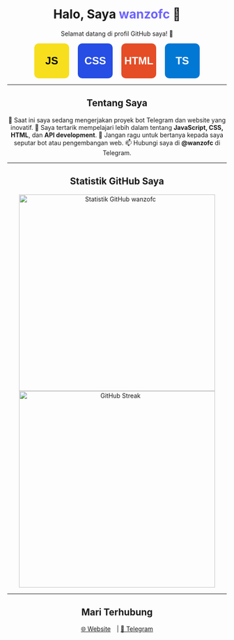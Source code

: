 <h1 align="center">Halo, Saya <span style="color: #6c63ff;">wanzofc</span> 👋</h1>

<p align="center">Selamat datang di profil GitHub saya! 🚀</p>

<div align="center" style="display: flex; justify-content: center; gap: 20px;">
  <div style="width: 80px; height: 80px; background: #f7df1e; border-radius: 10px; display: flex; justify-content: center; align-items: center; font-size: 24px; font-weight: bold; color: #000; font-family: Arial;">JS</div>
  <div style="width: 80px; height: 80px; background: #264de4; border-radius: 10px; display: flex; justify-content: center; align-items: center; font-size: 24px; font-weight: bold; color: #fff; font-family: Arial;">CSS</div>
  <div style="width: 80px; height: 80px; background: #e44d26; border-radius: 10px; display: flex; justify-content: center; align-items: center; font-size: 24px; font-weight: bold; color: #fff; font-family: Arial;">HTML</div>
  <div style="width: 80px; height: 80px; background: #0078d4; border-radius: 10px; display: flex; justify-content: center; align-items: center; font-size: 24px; font-weight: bold; color: #fff; font-family: Arial;">TS</div>
</div>

---

<h2 align="center">Tentang Saya</h2>

<p align="center">
  🔭 Saat ini saya sedang mengerjakan proyek bot Telegram dan website yang inovatif.  
  🌱 Saya tertarik mempelajari lebih dalam tentang <strong>JavaScript, CSS, HTML</strong>, dan <strong>API development</strong>.  
  💬 Jangan ragu untuk bertanya kepada saya seputar bot atau pengembangan web.  
  📫 Hubungi saya di <strong>@wanzofc</strong> di Telegram.
</p>

---

<h2 align="center">Statistik GitHub Saya</h2>

<div align="center">
  <img src="https://github-readme-stats.vercel.app/api?username=wanzofc&show_icons=true&theme=radical" alt="Statistik GitHub wanzofc" width="450"/>
  <img src="https://github-readme-streak-stats.herokuapp.com?user=wanzofc&theme=radical&date_format=M%20j%5B%2C%20Y%5D" alt="GitHub Streak" width="450"/>
</div>

---

<h2 align="center">Mari Terhubung</h2>

<p align="center">
  <a href="https://api.wanzofc.us.kg" target="_blank" style="margin-right: 10px;">🌐 Website</a> |
  <a href="https://t.me/wanzofc" target="_blank">📱 Telegram</a>
</p>
